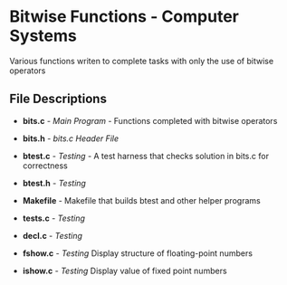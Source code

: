 # Bitwise Functions - Computer Systems

Various functions writen to complete tasks with only the use of bitwise operators

## File Descriptions

* **bits.c** - *Main Program* - Functions completed with bitwise operators

* **bits.h** - *bits.c Header File* 

* **btest.c** - *Testing* - A test harness that checks solution in bits.c for correctness

* **btest.h** - *Testing* 

* **Makefile** - Makefile that builds btest and other helper programs

* **tests.c** - *Testing* 

* **decl.c** - *Testing*

* **fshow.c** -  *Testing* Display structure of floating-point numbers

* **ishow.c** - *Testing* Display value of fixed point numbers

